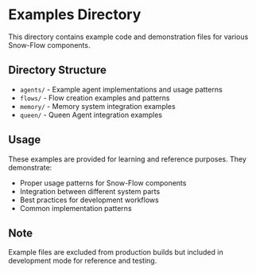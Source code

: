 # Examples Directory

This directory contains example code and demonstration files for various Snow-Flow components.

## Directory Structure

- `agents/` - Example agent implementations and usage patterns
- `flows/` - Flow creation examples and patterns
- `memory/` - Memory system integration examples
- `queen/` - Queen Agent integration examples

## Usage

These examples are provided for learning and reference purposes. They demonstrate:

- Proper usage patterns for Snow-Flow components
- Integration between different system parts
- Best practices for development workflows
- Common implementation patterns

## Note

Example files are excluded from production builds but included in development mode for reference and testing.